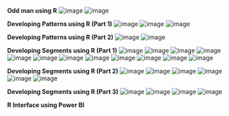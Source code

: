 **Odd man using R**
![image](https://github.com/princit/Data_Analysis_and_Bussiness_Intelligence/assets/29123911/17b7b522-0c5b-4188-8071-9868de914b9a)
![image](https://github.com/princit/Data_Analysis_and_Bussiness_Intelligence/assets/29123911/ec7b5e08-9413-4dd6-808d-58abd1f6ff6f)

**Developing Patterns using R (Part 1)**
![image](https://github.com/princit/Data_Analysis_and_Bussiness_Intelligence/assets/29123911/e87c2498-04b9-4a37-94bd-5259a8075ba4)
![image](https://github.com/princit/Data_Analysis_and_Bussiness_Intelligence/assets/29123911/0f2c1c56-c5f0-4cfc-aa40-cac01c4b5d3b)
![image](https://github.com/princit/Data_Analysis_and_Bussiness_Intelligence/assets/29123911/78a98daf-6c4e-4d14-addf-b8893dac84e0)

**Developing Patterns using R (Part 2)**
![image](https://github.com/princit/Data_Analysis_and_Bussiness_Intelligence/assets/29123911/38747f06-7504-4bd8-9419-e667267730df)
![image](https://github.com/princit/Data_Analysis_and_Bussiness_Intelligence/assets/29123911/fc78a7fd-9b9e-4381-a5ed-04c0a714600c)

**Developing Segments using R (Part 1)**
![image](https://github.com/princit/Data_Analysis_and_Bussiness_Intelligence/assets/29123911/e6575de4-aae5-4979-900f-a135851f20bd)
![image](https://github.com/princit/Data_Analysis_and_Bussiness_Intelligence/assets/29123911/36d91374-fd77-4bea-afa1-b9854f3f53b4)
![image](https://github.com/princit/Data_Analysis_and_Bussiness_Intelligence/assets/29123911/8137d5d0-ff04-4a3d-8b34-dde941cf6cd6)
![image](https://github.com/princit/Data_Analysis_and_Bussiness_Intelligence/assets/29123911/d4228c5b-8777-44c3-b29d-55f754ebeae2)
![image](https://github.com/princit/Data_Analysis_and_Bussiness_Intelligence/assets/29123911/afa4c55d-1f98-4739-ab50-01389b7df095)
![image](https://github.com/princit/Data_Analysis_and_Bussiness_Intelligence/assets/29123911/9ff598a6-a0a6-4e6b-9864-078b2c7ac1c0)
![image](https://github.com/princit/Data_Analysis_and_Bussiness_Intelligence/assets/29123911/46d63dc9-b47f-4738-9ae6-0835c281a378)
![image](https://github.com/princit/Data_Analysis_and_Bussiness_Intelligence/assets/29123911/a0fa56c5-bea5-4339-a90c-f75bdd7f5abe)
![image](https://github.com/princit/Data_Analysis_and_Bussiness_Intelligence/assets/29123911/8ca13ef8-f969-45f1-898a-8e77bc7e80f7)
![image](https://github.com/princit/Data_Analysis_and_Bussiness_Intelligence/assets/29123911/859d454a-e92b-4da7-8c3d-22bcff09ebf0)
![image](https://github.com/princit/Data_Analysis_and_Bussiness_Intelligence/assets/29123911/1f99bf6b-d672-49d4-bd8c-8d82b5f64b48)
![image](https://github.com/princit/Data_Analysis_and_Bussiness_Intelligence/assets/29123911/ff3cd197-ed1b-4d2c-ad37-bfa4adf9dbf8)

**Developing Segments using R (Part 2)**
![image](https://github.com/princit/Data_Analysis_and_Bussiness_Intelligence/assets/29123911/8d9ddec9-4588-4365-a206-a0d57cdc3627)
![image](https://github.com/princit/Data_Analysis_and_Bussiness_Intelligence/assets/29123911/0240d346-1edb-40e9-a396-1454f672dfa7)
![image](https://github.com/princit/Data_Analysis_and_Bussiness_Intelligence/assets/29123911/7fda826c-9b84-4c7b-9f39-4e4fab635d80)
![image](https://github.com/princit/Data_Analysis_and_Bussiness_Intelligence/assets/29123911/d22c05ab-d813-4f46-b9e4-bc14317e6e37)
![image](https://github.com/princit/Data_Analysis_and_Bussiness_Intelligence/assets/29123911/fd35b5ad-ae0c-45d6-97cc-38b6a67e759a)
![image](https://github.com/princit/Data_Analysis_and_Bussiness_Intelligence/assets/29123911/1b52df8c-4674-40ae-b6f5-00a4ea6df78e)

**Developing Segments using R (Part 3)**
![image](https://github.com/princit/Data_Analysis_and_Bussiness_Intelligence/assets/29123911/f4299ce0-e0c1-4966-bd1a-b9be215762b1)
![image](https://github.com/princit/Data_Analysis_and_Bussiness_Intelligence/assets/29123911/08370263-89f2-4d6e-ac1b-0d9e691b5bbf)
![image](https://github.com/princit/Data_Analysis_and_Bussiness_Intelligence/assets/29123911/d3cd6e19-433c-4b2b-8a54-f3e4697be12f)
![image](https://github.com/princit/Data_Analysis_and_Bussiness_Intelligence/assets/29123911/541578e0-94bb-4bcb-8938-a02e6be03099)

**R Interface using Power BI**
